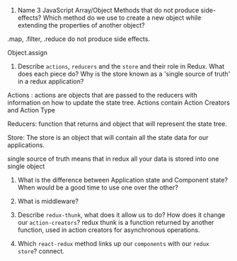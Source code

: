 1.  Name 3 JavaScript Array/Object Methods that do not produce side-effects? Which method do we use to create a new object while extending the properties of another object?

.map, .filter, .reduce do not produce side effects.

Object.assign


1.  Describe `actions`, `reducers` and the `store` and their role in Redux. What does each piece do? Why is the store known as a 'single source of truth' in a redux application?

Actions : actions are objects that are passed to the reducers with information on how to update the state tree. Actions contain Action Creators and Action Type

Reducers: function that returns and object that will represent the state tree.

Store:  The store is an object that will contain all the state data for our applications.

single source of truth means that in redux all your data is stored into one single object



1.  What is the difference between Application state and Component state? When would be a good time to use one over the other?
1.  What is middleware?


1.  Describe `redux-thunk`, what does it allow us to do? How does it change our `action-creators`?
redux thunk is a function returned by another function, used in action creators for asynchronous operations.



1.  Which `react-redux` method links up our `components` with our `redux store`?
connect.